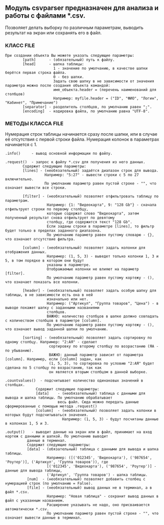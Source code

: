 ## Модуль csvparser предназначен для анализа и работы с файлами *.csv.
Позволяет делать выборку по различным параметрам, выводить результат на экран или сохранять его в файл.

### КЛАСС FILE
    При создании объекта Вы можете указать следующие параметры:
            [path]      - (обязательный) путь к файлу.
            [head]      - шапка таблицы:
                          1 - значение по умолчанию, в качестве шапки берётся первая строка файла.
                          0 - без шапки.
                          Задать свою шапку в не зависимости от значения параметра можно после создания объекта командой:
                          имя_объекта.header = (перечень наименований для столбцов)
                          Например: myfile.header = ("ID", "ФИО", "Логин", "Кабинет", "Примечание")
            [separator] - разделитель столбцов, по умолчанию равен ";".
            [encoding]  - кодировка файла, по умолчанию равна "UTF-8".

### МЕТОДЫ КЛАССА FILE
Нумерация строк таблицы начинается сразу после шапки, или в случае её отсутствия с первой строки файла.
Нумерация колонок в параметрах начинается с 1.

    .info()     - вывод основной информации по файлу.

    .request()  - запрос к файлу *.csv для получения из него данных.
            Содержит следующие параметры:
            [lines] - (необязательный) задаётся диапазон строк для вывода.
                      Например: "5:27" - вывести строки с 5 по 27 включительно.
                      По умолчанию параметр равен пустой строке - "", что означает вывести все строки.

            [filter] - (необязательный) позволяет отфильтровать таблицу по параметрам.
                       Например: {1: "Видеокарта", 9: "128 Gb"} - сначала отфильтрует строки по первому столбцу,
                       которые содержат слово "Видеокарта", затем полученный результат снова отфильтрует по девятому
                       столбцу, где содержится текст "128 Gb".
                       Если заданы строки в параметре [lines], то фильтр будет только в пределах заданного диапазона.
                       По умолчанию параметр равен пустому словарю - {}, что означает отсутствие фильтра.

            [column] - (необязательный) позволяет задать колонки для отображения данных.
                       Например: (1, 5, 3) - выведет только колонки 1, 3 и 5, в том порядке в котором они будут
                       указаны в параметре.
                       Отображаемые колонки не влияют на параметр [filter].
                       По умолчанию параметр равен пустому кортежу - (), что означает показать все колонки.

            [header] - (необязательный) позволяет задать особую шапку для таблицы, в не зависимости есть она в ней
                       изначально или нет.
                       Например: ("Артикул", "Группа товаров", "Цена") - в выводе покажет шапку с заданными названиями
                       столбцов.
                       ВАЖНО: количество столбцов в шапке должно совпадать с количеством столбцов в параметре [column].
                       По умолчанию параметр равен пустому кортежу - (), что означает вывод заданной шапки по умолчанию.

            [sorting] - (необязательный) позволяет задать сортировку по одному столбцу. Например: "2:АЯ" - сделает
                        сортировку по второму столбцу по возрастанию (ЯА - по убыванию).
                        ВАЖНО: данный параметр зависит от параметра [column]. Например, если [column] задан, как
                        (1, 5, 3), то сортировка по условию "2:АЯ" будет сделана по 5 столбцу по возрастанию, так как
                        он является вторым столбцом в данной выборке.

    .countvalues()  - подсчитывает количество одинаковых значений в столбцах.
                  Содержит следующие параметры:
                  [data]    - (необязательный) таблица с данными для вывода и шапка таблицы. По умолчанию обрабатывает
                            весь файл. Сюда можно передать данные сформированные с помощью метода .request()
                  [column]  - (необязательный) позволяет задать колонки в которых будут подсчитываться значения.
                              Например: (1, 5, 3) - будут посчитаны данные в колонках 1, 5 и 3.

    .output()   - выводит данные на экран или в файл, принимает на вход кортеж с данными и шапкой. По умолчанию выводит
              данные в терминал.
              Содержит следующие параметры:
              [data] - (обязательный) таблица с данными для вывода и шапка таблицы.
                       Например: ([('012345', 'Видеокарта'), ('987654', 'Роутер')], ('Артикул', 'Группа товаров')), где
                       [('012345', 'Видеокарта'), ('987654', 'Роутер')] - данные для вывода таблицы,
                       ('Артикул', 'Группа товаров') - шапка таблицы.
              [num]  - (необязательный) позволяет добавить столбец с нумерацией строк (по умолчанию = False).
              [file] - (необязательный) вывод данных не в терминал, а в файл *.csv.
                       Например: "Новая таблица" - сохранит вывод данных в файл с указанным названием.
                       Расширение указывать не надо, оно присваивается автоматически *.csv.
                       По умолчанию параметр равен пустой строке - "", что означает вывести данные в терминал.


